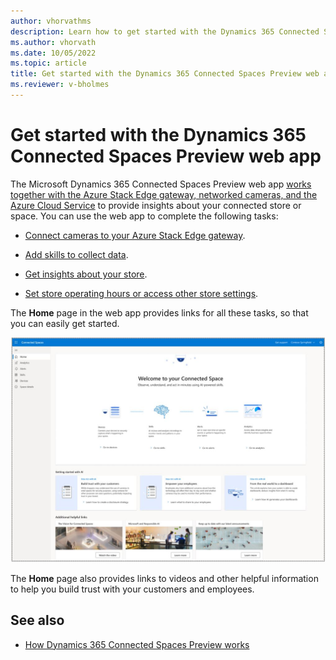 ```yaml
---
author: vhorvathms
description: Learn how to get started with the Dynamics 365 Connected Spaces Preview web app
ms.author: vhorvath
ms.date: 10/05/2022
ms.topic: article
title: Get started with the Dynamics 365 Connected Spaces Preview web app
ms.reviewer: v-bholmes
---
```


# Get started with the Dynamics 365 Connected Spaces Preview web app

The Microsoft Dynamics 365 Connected Spaces Preview web app [works together with the Azure Stack Edge gateway, networked cameras, and the Azure Cloud Service](how-cs-works.md) to provide insights about your connected store or space. You can use the web app to complete the following tasks:

- [Connect cameras to your Azure Stack Edge gateway](web-app-cameras-connect.md).

- [Add skills to collect data](web-app-cameras-add-skills.md).

- [Get insights about your store](web-app-get-insights.md).

- [Set store operating hours or access other store settings](web-app-space-details.md).

The **Home** page in the web app provides links for all these tasks, so that you can easily get started.

![Screenshot of Connected Spaces Preview web app Home page.](media/web-app-home-page.JPG "Screenshot of Connected Spaces Preview web app Home page")

The **Home** page also provides links to videos and other helpful information to help you build trust with your customers and employees.

## See also

- [How Dynamics 365 Connected Spaces Preview works](how-cs-works.md)
